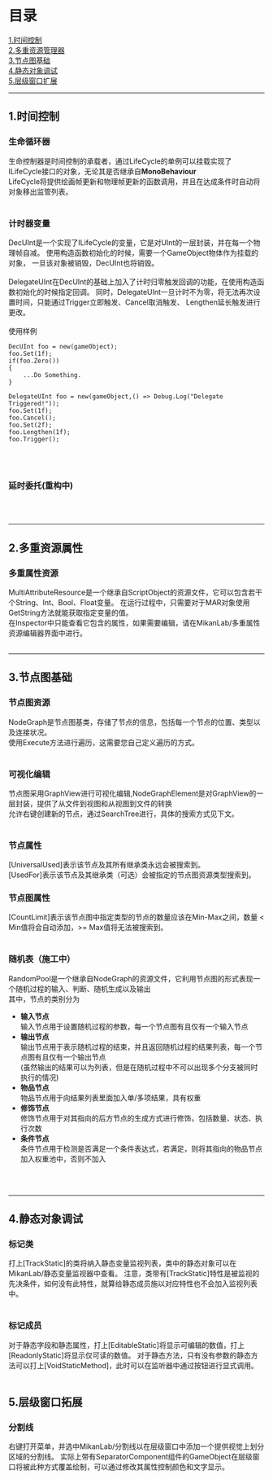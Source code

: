 # 目录
[1.时间控制](#TimeVariable)</br>
[2.多重资源管理器](#MultiAttributeResource)</br>
[3.节点图基础](#BaseNodeGraph)</br>
[4.静态对象调试](#StaticDebug)</br>
[5.层级窗口扩展](#Hierarchy)</br>

---
## 1.时间控制<a name="TimeVariable"></a>

### 生命循环器
生命控制器是时间控制的承载者，通过LifeCycle的单例可以挂载实现了ILifeCycle接口的对象，无论其是否继承自**MonoBehaviour**
</br>
LifeCycle将提供绘画帧更新和物理帧更新的函数调用，并且在达成条件时自动将对象移出监管列表。
</br></br>

### 计时器变量
DecUInt是一个实现了ILifeCycle的变量，它是对UInt的一层封装，并在每一个物理帧自减。
使用构造函数初始化的时候，需要一个GameObject物体作为挂载的对象，
一旦该对象被销毁，DecUInt也将销毁。
</br></br>
DelegateUInt在DecUInt的基础上加入了计时归零触发回调的功能，在使用构造函数初始化的时候指定回调。
同时，DelegateUInt一旦计时不为零，将无法再次设置时间，只能通过Trigger立即触发、Cancel取消触发、
Lengthen延长触发进行更改。
</br></br>
使用样例
```
DecUInt foo = new(gameObject);
foo.Set(1f);
if(foo.Zero())
{
	...Do Something.
}

DelegateUInt foo = new(gameObject,() => Debug.Log("Delegate Triggered!"));
foo.Set(1f);
foo.Cancel();
foo.Set(2f);
foo.Lengthen(1f);
foo.Trigger();
```
</br></br>

### 延时委托(重构中)
</br></br>

---
## 2.多重资源属性<a name ="MultiAttributeResource"></a>

### 多重属性资源
MultiAttributeResource是一个继承自ScriptObject的资源文件，它可以包含若干个String、Int、Bool、Float变量。
在运行过程中，只需要对于MAR对象使用GetString方法就能获取指定变量的值。
</br>
在Inspector中只能查看它包含的属性，如果需要编辑，请在MikanLab/多重属性资源编辑器界面中进行。
</br></br>

---
## 3.节点图基础<a name ="BaseNodeGraph"></a>

### 节点图资源
NodeGraph是节点图基类，存储了节点的信息，包括每一个节点的位置、类型以及连接状况。
</br>
使用Execute方法进行遍历，这需要您自己定义遍历的方式。
</br></br>

### 可视化编辑
节点图采用GraphView进行可视化编辑,NodeGraphElement是对GraphView的一层封装，提供了从文件到视图和从视图到文件的转换
</br>
允许右键创建新的节点，通过SearchTree进行，具体的搜索方式见下文。
</br></br>

### 节点属性
[UniversalUsed]表示该节点及其所有继承类永远会被搜索到。
</br>
[UsedFor]表示该节点及其继承类（可选）会被指定的节点图资源类型搜索到。

### 节点图属性
[CountLimit]表示该节点图中指定类型的节点的数量应该在Min-Max之间，数量 < Min值将会自动添加，>= Max值将无法被搜索到。
</br></br>

### 随机表（施工中）
RandomPool是一个继承自NodeGraph的资源文件，它利用节点图的形式表现一个随机过程的输入、判断、随机生成以及输出</br>
其中，节点的类别分为

<ul>
<li> <strong>输入节点</strong></br>
输入节点用于设置随机过程的参数，每一个节点图有且仅有一个输入节点
</li>

<li> <strong>输出节点</strong></br>
输出节点用于表示随机过程的结束，并且返回随机过程的结果列表，每一个节点图有且仅有一个输出节点</br>
(虽然输出的结果可以为列表，但是在随机过程中不可以出现多个分支被同时执行的情况)</br>
</li>

<li> <strong>物品节点</strong></br>
物品节点用于向结果列表里面加入单/多项结果，具有权重
</li>

<li> <strong>修饰节点</strong></br>
修饰节点用于对其指向的后方节点的生成方式进行修饰，包括数量、状态、执行次数
</li>

<li> <strong>条件节点</strong></br>
条件节点用于检测是否满足一个条件表达式，若满足，则将其指向的物品节点加入权重池中，否则不加入
</li>

</ul>
</br></br>

---
## 4.静态对象调试<a name ="StaticDebug"></a>

### 标记类
打上[TrackStatic]的类将纳入静态变量监视列表，类中的静态对象可以在MikanLab/静态变量监视器中查看。
注意，类带有[TrackStatic]特性是被监视的先决条件，如何没有此特性，就算给静态成员施以对应特性也不会加入监视列表中。
</br></br>

### 标记成员
对于静态字段和静态属性，打上[EditableStatic]将显示可编辑的数值，打上[ReadonlyStatic]将显示仅可读的数值。
对于静态方法，只有没有参数的静态方法可以打上[VoidStaticMethod]，此时可以在监听器中通过按钮进行显式调用。
</br></br>

## 5.层级窗口拓展<a name ="Hierarchy"></a>

### 分割线
右键打开菜单，并选中MikanLab/分割线以在层级窗口中添加一个提供视觉上划分区域的分割线。
实际上带有SeparatorComponent组件的GameObject在层级窗口将被此种方式覆盖绘制，可以通过修改其属性控制颜色和文字显示。